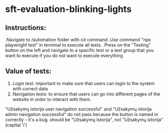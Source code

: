 # sft-evaluation-blinking-lights

## Instructions:
.Navigate to /automation folder with cd command
.Use command "npx playwright test" in terminal to execute all tests.
.Press on the "Testing" button on the left and navigate to a specific test or a test group that you want to execute if you do not want to execute everything

## Value of tests:
1. Login test: important to make sure that users can login to the system with correct data
2. Navigation tests: to ensure that users can go into different pages of the website in order to interact with them.

"Užsakymų istorija user navigation successful" and "Užsakymų istorija admin navigation successful" do not pass because the button is named in correctly - it's a bug. should be "Užsakymų Istorija", not "Užsakymų istorija" (capital 'i')